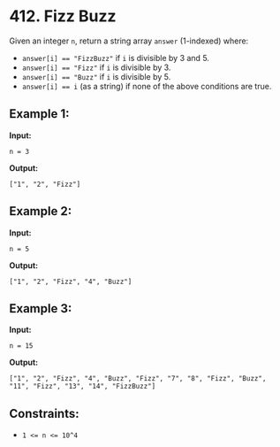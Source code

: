 # 412. Fizz Buzz

Given an integer `n`, return a string array `answer` (1-indexed) where:

- `answer[i] == "FizzBuzz"` if `i` is divisible by 3 and 5.
- `answer[i] == "Fizz"` if `i` is divisible by 3.
- `answer[i] == "Buzz"` if `i` is divisible by 5.
- `answer[i] == i` (as a string) if none of the above conditions are true.

## Example 1:

**Input:** 
```
n = 3
```
**Output:** 
```
["1", "2", "Fizz"]
```

## Example 2:

**Input:** 
```
n = 5
```
**Output:** 
```
["1", "2", "Fizz", "4", "Buzz"]
```

## Example 3:

**Input:** 
```
n = 15
```
**Output:** 
```
["1", "2", "Fizz", "4", "Buzz", "Fizz", "7", "8", "Fizz", "Buzz", "11", "Fizz", "13", "14", "FizzBuzz"]
```

## Constraints:

- `1 <= n <= 10^4`
